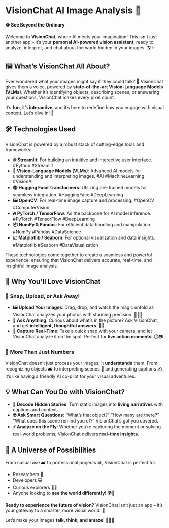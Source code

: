 # VisionChat AI Image Analysis 🚀  
**👁️ See Beyond the Ordinary**  

Welcome to **VisionChat**, where AI meets your imagination! This isn't just another app – it’s your **personal AI-powered vision assistant**, ready to analyze, interpret, and chat about the world hidden in your images. 🌎✨  


## 🖼️ **What’s VisionChat All About?**  

Ever wondered what your images might say if they could talk? 🤔 VisionChat gives them a voice, powered by **state-of-the-art Vision-Language Models (VLMs)**. Whether it’s identifying objects, describing scenes, or answering your questions, VisionChat makes every pixel count.  

It’s **fun**, it’s **interactive**, and it’s here to redefine how you engage with visual content. Let’s dive in! 🚀  


## 🛠️ **Technologies Used**  

VisionChat is powered by a robust stack of cutting-edge tools and frameworks: 
- **🌐 Streamlit**: For building an intuitive and interactive user interface. #Python #Streamlit  
- **🤖 Vision-Language Models (VLMs)**: Advanced AI models for understanding and interpreting images. #AI #MachineLearning #VisionAI  
- **📚 Hugging Face Transformers**: Utilizing pre-trained models for seamless integration. #HuggingFace #DeepLearning  
- **🖼️ OpenCV**: For real-time image capture and processing. #OpenCV #ComputerVision  
- **🔥 PyTorch / TensorFlow**: As the backbone for AI model inference. #PyTorch #TensorFlow #DeepLearning  
- **📦 NumPy & Pandas**: For efficient data handling and manipulation. #NumPy #Pandas #DataScience  
- **📈 Matplotlib / Seaborn**: For optional visualization and data insights. #Matplotlib #Seaborn #DataVisualization  

These technologies come together to create a seamless and powerful experience, ensuring that VisionChat delivers accurate, real-time, and insightful image analysis.



## 🌟 **Why You’ll Love VisionChat**  

### 📸 **Snap, Upload, or Ask Away!**  
- **🖼️ Upload Your Images**: Drag, drop, and watch the magic unfold as VisionChat analyzes your photos with stunning precision. 🧙‍♂️✨  
- **💬 Ask Anything**: Curious about what’s in the picture? Ask VisionChat, and get **intelligent, thoughtful answers**. 🧠💬  
- **🎥 Capture Real-Time**: Take a quick snap with your camera, and let VisionChat analyze it on the spot. Perfect for **live action moments**! ⏱️📷  

### 🤩 **More Than Just Numbers**  
VisionChat doesn’t just process your images; it **understands** them. From recognizing objects 🛋️ to interpreting scenes 🌄 and generating captions ✍️, it’s like having a friendly AI co-pilot for your visual adventures.  


## 💡 **What Can You Do with VisionChat?**  

- **📖 Decode Hidden Stories**: Turn static images into **living narratives** with captions and context.  
- **🤓 Ask Smart Questions**: “What’s that object?” “How many are there?” “What does this scene remind you of?” VisionChat’s got you covered.  
- **⚡ Analyze on the Fly**: Whether you’re capturing the moment or solving real-world problems, VisionChat delivers **real-time insights**.  


## 🌈 **A Universe of Possibilities**  

From casual use 🛋️ to professional projects 📊, VisionChat is perfect for:  
- Researchers 🧐  
- Developers 💻  
- Curious explorers 🚶‍♂️  
- Anyone looking to **see the world differently**! 🌍💭  


**Ready to experience the future of vision?** VisionChat isn’t just an app – it’s your gateway to a smarter, more visual world. 🌟  

Let’s make your images **talk, think, and amaze**! 💬🤖✨  
